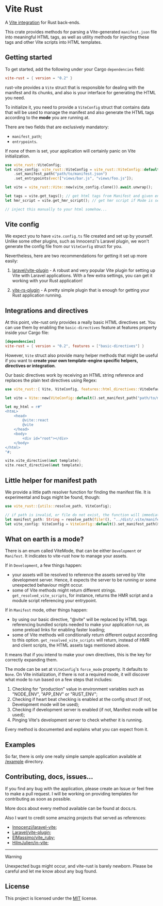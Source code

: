# Vite Rust

A [Vite integration](https://vite.dev/guide/backend-integration) for
Rust back-ends.

This crate provides methods for parsing a Vite-generated `manifest.json` file into
meaningful HTML tags, as well as utility methods for injecting these tags and other Vite
scripts into HTML templates.

## Getting started
To get started, add the following under your Cargo `dependencies` field: 

```toml
vite-rust = { version = "0.2" } 
```

rust-vite provides a `Vite` struct that is responsible for dealing with the manifest and
its chunks, and also is your interface for generating the HTML you need.

To initialize it, you need to provide a `ViteConfig` struct that contains data that will
be used to manage the manifest and also generate the HTML tags according to the **mode** you
are running at.

There are two fields that are exclusively mandatory:
- `manifest_path`;
- `entrypoints`.

If none of them is set, your application will certainly panic on Vite initialization.

```rust
use vite_rust::ViteConfig;
let vite_config: vite_rust::ViteConfig = vite_rust::ViteConfig::default()
    .set_manifest_path("path/to/manifest.json")
    .set_entrypoints(vec!["views/bar.js", "views/foo.js"]);

let vite = vite_rust::Vite::new(vite_config.clone()).await.unwrap();

let tags = vite.get_tags(); // get html tags from Manifest and given entrypoints
let hmr_script = vite.get_hmr_script(); // get hmr script if Mode is set to Develpment. Empty string otherwise

// inject this manually to your html somehow...
```

## Vite config
We expect you to have `vite.config.ts` file created and set up by yourself. Unlike some
other plugins, such as Innocenzi's Laravel plugin, we won't generate the config file
from our `ViteConfig` struct for you.

Nevertheless, here are two recommendations for getting it set up more easily:

1. [laravel/vite-plugin](https://github.com/laravel/vite-plugin)    - A robust and very popular
Vite plugin for setting up Vite with Laravel applications. With a few extra settings,
you can get it working with your Rust application!

2. [vite-rs-plugin](./vite-rs-plugin/)  - A pretty simple plugin that is enough for getting
your Rust application running. 

## Integrations and directives
At this point, vite-rust only provides a really basic HTML directives set. You can
use them by enabling the `basic-directives` feature at features property inside your
Cargo file:

```toml
[dependencies]
vite-rust = { version = "0.2", features = ["basic-directives"] } 
```

However, `Vite` struct also provide many helper methods that might be useful if you want to
**create your own template-engine specific helpers, directives or integration**.

Our basic directives work by receiving an HTML string reference and replaces the
plain text directives using Regex:

```rust
use vite_rust::{ Vite, ViteConfig, features::html_directives::ViteDefaultDirectives };

let vite = Vite::new(ViteConfig::default().set_manifest_path("path/to/manifest.json"));

let my_html = r#"
<htmL>
    <head>
        @vite::react
        @vite
    </head>
    <body>
        <div id="root"></div>
    </body>
</html>
"#;

vite.vite_directive(&mut template);
vite.react_directive(&mut template);
```

## Little helper for manifest path
We provide a little path resolver function for finding the manifest file.
It is experimental and bugs might be found, though:

```rust
use vite_rust::{utils::resolve_path, ViteConfig};

// if path is invalid, or file do not exist, the function will immediatly panic
let manifest_path: String = resolve_path(file!(), "../dist/.vite/manifest.json");
let vite_config: ViteConfig = ViteConfig::default().set_manifest_path(&manifest_path);
```

## What on earth is a mode?
There is an enum called ViteMode, that can be either `Development` or `Manifest`.
It indicates to vite-rust how to manage your assets.

If in `Development`, a few things happen:
- your assets will be resolved to reference the assets served by Vite development server.
Hence, it expects the server to be running or some unexpected behaviour might occur.
- some of Vite methods might return different strings. `get_resolved_vite_scripts`, for instance,
returns the HMR script and a module script referencing your entrypoint.

If in `Manifest` mode, other things happen:
- by using our basic directive, "@vite" will be replaced by HTML tags referencing bundled scripts
needed to make your application run, as some preload links for enabling faster loading;
- some of Vite methods will conditionally return different output according to this option. `get_resolved_vite_scripts`
will return, instead of HMR and client scripts, the HTML assets tags mentioned above.

It means that if you intend to make your own directives, this is the key for correctly
expanding them.

The mode can be set at `ViteConfig`'s `force_mode` property. It defaults to `None`. On Vite initialization,
if there is not a required mode, it will discover what mode to run based on a few steps that includes:

1. Checking for "production" value in environment variables such as "NODE_ENV", "APP_ENV" or "RUST_ENV";
2. Checking if heart beat checking is enabled at the config struct (if not, Development mode will be used);
3. Checking if development server is enabled (if not, Manifest mode will be used);
4. Pinging Vite's development server to check whether it is running.

Every method is documented and explains what you can expect from it.

## Examples
So far, there is only one really simple sample application available at [/example](./example/) directory.

## Contributing, docs, issues...
If you find any bug with the application, please create an Issue or feel free to make a pull request.
I will be working on providing templates for contributing as soon as possible.

More docs about every method available can be found at docs.rs.

Also I want to credit some amazing projects that served as references:

- [Innocenzi/laravel-vite](https://github.com/innocenzi);
- [Laravel/vite-plugin](https://github.com/laravel/vite-plugin);
- [ElMassimo/vite_ruby](https://github.com/ElMassimo/vite_ruby);
- [HilmJulien/in-vite](https://github.com/HiImJulien/in-vite);
---

> [!WARNING]
> Unexpected bugs might occur, and vite-rust is barely newborn. Please
> be careful and let me know about any bug found.

## License
This project is licensed under the [MIT](./LICENSE) license.
